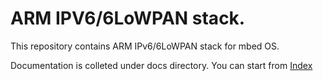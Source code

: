 ARM IPV6/6LoWPAN stack.
=======================

This repository contains ARM IPv6/6LoWPAN stack for mbed OS.

Documentation is colleted under docs directory.
You can start from [Index](docs/index.md)
